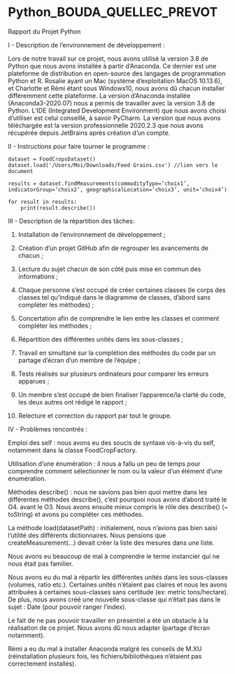 # Python_BOUDA_QUELLEC_PREVOT
Rapport du Projet Python

I - Description de l’environnement de développement :

Lors de notre travail sur ce projet, nous avons utilisé la version 3.8 de Python que nous avons installée à partir d’Anaconda. 
Ce dernier est une plateforme de distribution en open-source des langages de programmation Python et R. 
Rosalie ayant un Mac (système d’exploitation MacOS 10.13.6), et Charlotte et Rémi étant sous Windows10, nous avons dû chacun installer différemment cette plateforme.
La version d’Anaconda installée (Anaconda3-2020.07) nous a permis de travailler avec la version 3.8 de Python.
L’IDE (Integrated Development Environment) que nous avons choisi d’utiliser est celui conseillé, à savoir PyCharm. 
La version que nous avons téléchargée est la version professionnelle 2020.2.3 que nous avons récupérée depuis JetBrains après création d’un compte.


II  - Instructions pour faire tourner le programme :


	dataset = FoodCropsDataset()
	dataset.load('/Users/Moi/Downloads/Feed Grains.csv') //lien vers le document

	results = dataset.findMeasurements(commodityType=‘choix1’, indicatorGroup=‘choix2’, geographicalLocation=‘choix3’, unit=‘choix4’)

	for result in results:
  		print(result.describe())



III - Description de la répartition des tâches:


1) Installation de l’environnement de développement ;

2) Création d’un projet GitHub afin de regrouper les avancements de chacun ;

3) Lecture du sujet chacun de son côté puis mise en commun des informations ;

4) Chaque personne s’est occupé de créer certaines classes (le corps des classes tel qu’indiqué dans le diagramme de classes, d’abord sans compléter les méthodes) ;

5) Concertation afin de comprendre le lien entre les classes et comment compléter les méthodes ;

6) Répartition des différentes unités dans les sous-classes ;

7) Travail en simultané sur la complétion des méthodes du code par un partage d’écran d’un membre de l’équipe ;

8) Tests réalisés sur plusieurs ordinateurs pour comparer les erreurs apparues ;

9) Un membre s’est occupé de bien finaliser l’apparence/la clarté du code, les deux autres ont rédigé le rapport ;

10) Relecture et correction du rapport par tout le groupe.


IV - Problèmes rencontrés :


Emploi des self : nous avons eu des soucis de syntaxe vis-à-vis du self, notamment dans la classe FoodCropFactory.

Utilisation d’une énumération : il nous a fallu un peu de temps pour comprendre comment sélectionner le nom ou la valeur d’un élément d’une énumération.

Méthodes describe() : nous ne savions pas bien quoi mettre dans les différentes méthodes describe(), c’est pourquoi nous avons d’abord traité le O4. avant le O3. 
Nous avons ensuite mieux compris le rôle des describe() (~ toString) et avons pu compléter ces méthodes.

La méthode load(datasetPath) : initialement, nous n’avions pas bien saisi l’utilité des différents dictionnaires. 
Nous pensions que createMeasurement(...) devait créer la liste des mesures dans une liste.

Nous avons eu beaucoup de mal à comprendre le terme instancier qui ne nous était pas familier.

Nous avons eu du mal à répartir les différentes unités dans les sous-classes (volumes, ratio etc.). 
Certaines unités n’étaient pas claires et nous les avons attribuées à certaines sous-classes sans certitude (ex: metric tons/hectare). 
De plus, nous avons créé une nouvelle sous-classe qui n’était pas dans le sujet : Date (pour pouvoir ranger l’index).

Le fait de ne pas pouvoir travailler en présentiel a été un obstacle à la réalisation de ce projet. Nous avons dû nous adapter (partage d’écran notamment).

Rémi a eu du mal à installer Anaconda malgré les conseils de M.XU (réinstallation plusieurs fois, les fichiers/bibliothèques n’étaient pas correctement installés).
